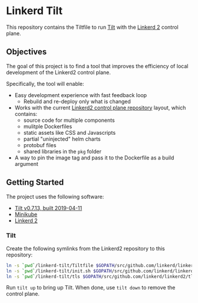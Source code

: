# Linkerd Tilt
This repository contains the Tiltfile to run [Tilt](https://tilt.dev/) with the [Linkerd 2](https://linkerd.io/) control plane.

## Objectives
The goal of this project is to find a tool that improves the efficiency of local development of the Linkerd2 control plane.

Specifically, the tool will enable:
* Easy development experience with fast feedback loop
  * Rebuild and re-deploy only what is changed
* Works with the current [Linkerd2 control plane repository](https://github.com/linkerd/linkerd2) layout, which contains:
  * source code for multiple components
  * mulitple Dockerfiles
  * static assets like CSS and Javascripts
  * partial "uninjected" helm charts
  * protobuf files
  * shared libraries in the `pkg` folder
* A way to pin the image tag and pass it to the Dockerfile as a build argument

## Getting Started
The project uses the following software:

* [Tilt v0.7.13, built 2019-04-11](https://docs.tilt.dev/install.html)
* [Minikube](https://github.com/kubernetes/minikube)
* [Linkerd 2](https://linkerd.io/2/tasks/install/)

### Tilt

Create the following symlinks from the Linkerd2 repository to this repository:
```bash
ln -s `pwd`/linkerd-tilt/Tiltfile $GOPATH/src/github.com/linkerd/linkerd2/Tiltfile
ln -s `pwd`/linkerd-tilt/init.sh $GOPATH/src/github.com/linkerd/linkerd2/init.sh
ln -s `pwd`/linkerd-tilt/tls $GOPATH/src/github.com/linkerd/linkerd2/tls
```

Run `tilt up` to bring up Tilt. When done, use `tilt down` to remove the control plane.
